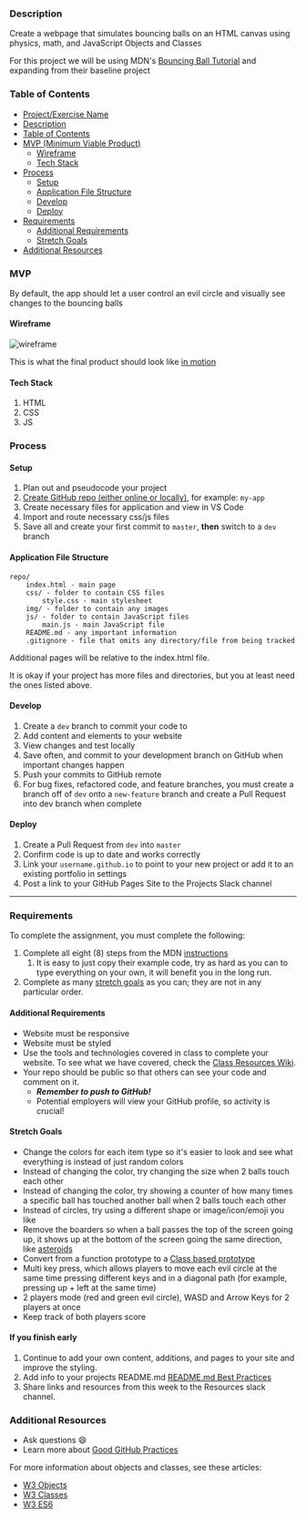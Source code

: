 ### Description

Create a webpage that simulates bouncing balls on an HTML canvas using physics, math, and JavaScript Objects and Classes

For this project we will be using MDN's [Bouncing Ball Tutorial](https://developer.mozilla.org/en-US/docs/Learn/JavaScript/Objects/Object_building_practice) and expanding from their baseline project

### Table of Contents

<!--ts-->
- [Project/Exercise Name](https://GitHub.com/bootcamp-students/Resources/wiki/Example-Project-Instructions)
- [Description](#Description)
- [Table of Contents](#table-of-contents)
- [MVP (Minimum Viable Product)](#MVP)
  - [Wireframe](#Wireframe)
  - [Tech Stack](#Tech-Stack)
- [Process](#process)
  - [Setup](#Setup)
  - [Application File Structure](#Application-File-Structure)
  - [Develop](#Develop)
  - [Deploy](#Deploy)
- [Requirements](#Requirements)
  - [Additional Requirements](#Additional-Requirements)
  - [Stretch Goals](#Stretch-Goals)
- [Additional Resources](#Additional-Resources)
<!--te-->

### MVP

By default, the app should let a user control an evil circle and visually see changes to the bouncing balls

#### Wireframe

![wireframe](https://mdn.mozillademos.org/files/13875/bouncing-evil-circle.png)

This is what the final product should look like [in motion](https://mdn.GitHub.io/learning-area/javascript/oojs/assessment/)

#### Tech Stack

1. HTML
2. CSS
3. JS

### Process

#### Setup

1. Plan out and pseudocode your project
2. [Create GitHub repo (either online or locally)](https://GitHub.com/bootcamp-students/Resources/wiki/Git-Instructions), for example: `my-app`
3. Create necessary files for application and view in VS Code
4. Import and route necessary css/js files
5. Save all and create your first commit to `master`, **then** switch to a `dev` branch

#### Application File Structure

```raw
repo/
    index.html - main page
    css/ - folder to contain CSS files
        style.css - main stylesheet
    img/ - folder to contain any images
    js/ - folder to contain JavaScript files
        main.js - main JavaScript file
    README.md - any important information
    .gitignore - file that omits any directory/file from being tracked
```

Additional pages will be relative to the index.html file.

It is okay if your project has more files and directories, but you at least need the ones listed above.

#### Develop

1. Create a `dev` branch to commit your code to
2. Add content and elements to your website
3. View changes and test locally
4. Save often, and commit to your development branch on GitHub when important changes happen
5. Push your commits to GitHub remote
6. For bug fixes, refactored code, and feature branches, you must create a branch off of `dev` onto a `new-feature` branch and create a Pull Request into dev branch when complete

#### Deploy

1. Create a Pull Request from `dev` into `master`
2. Confirm code is up to date and works correctly
3. Link your `username.github.io` to point to your new project or add it to an existing portfolio in settings
4. Post a link to your GitHub Pages Site to the Projects Slack channel

---

### Requirements

To complete the assignment, you must complete the following:

1. Complete all eight (8) steps from the MDN [instructions](https://developer.mozilla.org/en-US/docs/Learn/JavaScript/Objects)
   1. It is easy to just copy their example code, try as hard as you can to type everything on your own, it will benefit you in the long run.
2. Complete as many [stretch goals](#stretch-goals) as you can; they are not in any particular order.

#### Additional Requirements

- Website must be responsive
- Website must be styled
- Use the tools and technologies covered in class to complete your website. To see what we have covered, check the [Class Resources Wiki](https://GitHub.com/bootcamp-students/Resources/wiki/Resources).
- Your repo should be public so that others can see your code and comment on it.
  - _**Remember to push to GitHub!**_
  - Potential employers will view your GitHub profile, so activity is crucial!

#### Stretch Goals

- Change the colors for each item type so it's easier to look and see what everything is instead of just random colors
- Instead of changing the color, try changing the size when 2 balls touch each other
- Instead of changing the color, try showing a counter of how many times a specific ball has touched another ball when 2 balls touch each other
- Instead of circles, try using a different shape or image/icon/emoji you like
- Remove the boarders so when a ball passes the top of the screen going up, it shows up at the bottom of the screen going the same direction, like [asteroids](http://www.kevs3d.co.uk/dev/asteroids/index-debug.html)
- Convert from a function prototype to a [Class based prototype](https://developer.mozilla.org/en-US/docs/Web/JavaScript/Reference/Classes)
- Multi key press, which allows players to move each evil circle at the same time pressing different keys and in a diagonal path (for example, pressing up + left at the same time)
- 2 players mode (red and green evil circle), WASD and Arrow Keys for 2 players at once
- Keep track of both players score

#### If you finish early

1. Continue to add your own content, additions, and pages to your site and improve the styling.
2. Add info to your projects README.md [README.md Best Practices](https://gist.GitHub.com/PurpleBooth/109311bb0361f32d87a2)
3. Share links and resources from this week to the Resources slack channel.

### Additional Resources

- Ask questions :smile:
- Learn more about [Good GitHub Practices](https://guides.github.com)

For more information about objects and classes, see these articles:

- [W3 Objects](https://www.w3schools.com/js/js_objects.asp)
- [W3 Classes](https://www.w3schools.com/js/js_classes.asp)
- [W3 ES6](https://www.w3schools.com/js/js_es6.asp)
